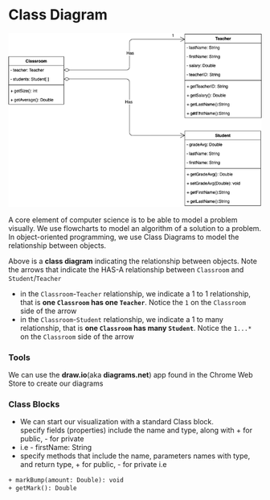 # Class Diagram

![image](AggregationJava.png)

A core element of computer science is to be able to model a problem visually.  We use flowcharts to model an algorithm of a solution to a problem.  In object-oriented programming, we use Class Diagrams to model the relationship between objects.

Above is a **class diagram** indicating the relationship between objects.  Note the arrows that indicate the HAS-A relationship between `Classroom` and `Student`/`Teacher`

* in the `Classroom`-`Teacher` relationship, we indicate a 1 to 1 relationship, that is **one `Classroom` has one `Teacher`**.  Notice the `1` on the `Classroom` side of the arrow
* in the `Classroom`-`Student` relationship, we indicate a 1 to many relationship, that is **one `Classroom` has many `Student`**.  Notice the `1...*` on the `Classroom` side of the arrow


### Tools
We can use the **draw.io**(aka **diagrams.net**) app found in the Chrome Web Store to create our diagrams


### Class Blocks
* We can start our visualization with a standard Class block.  
specify fields (properties) include the name and type, along with + for public, - for private
* i.e - firstName: String
* specify methods that include the name, parameters names with type, and return type, + for public, - for private
i.e 
```
+ markBump(amount: Double): void
+ getMark(): Double
```

